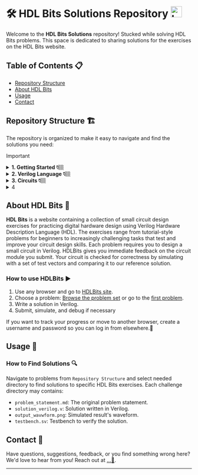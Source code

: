 # 🛠️ HDL Bits Solutions Repository   <img src="https://hdlbits.01xz.net/images/logo270.png" alt="Logo" width="30" height="30">

Welcome to the **HDL Bits Solutions** repository! Stucked while solving HDL Bits problems. This space is dedicated to sharing solutions for the exercises on the HDL Bits website.

## Table of Contents 📋


- [Repository Structure](#repository-structure)
- [About HDL Bits](#about-hdl-bits)
- [Usage](#usage)
- [Contact](#contact)


## Repository Structure 🏗️
The repository is organized to make it easy to navigate and find the solutions you need:

> [!IMPORTANT]
> <details>
>   <summary>  <strong>1. Getting Started 👇🏼</strong> </summary>
>   
>   - 1.1. [Step One](https://github.com/Nidhinchandran47/HDLbits-Solutions/tree/main/Getting%20Started/Step%20One)
>   - 1.2. [Zero](https://github.com/Nidhinchandran47/HDLbits-Solutions/tree/main/Getting%20Started/Zero)
>     
> </details>
> <details>
>   <summary> <strong>2. Verilog Language 👇🏼</strong> </summary>
> 
>   - <details>
>     <summary> 2.1. <a href="https://github.com/Nidhinchandran47/HDLbits-Solutions/tree/main/Verilog%20Language/Basics"> <b>Basic </b> </a> 🔻 </summary>
>     
>     - 2.1.1. [Simple wire](https://github.com/Nidhinchandran47/HDLbits-Solutions/tree/main/Verilog%20Language/Basics/Simple%20wire)
>     - 2.1.2. [Four wires](https://github.com/Nidhinchandran47/HDLbits-Solutions/tree/main/Verilog%20Language/Basics/Four%20wires)
>     - 2.1.3. [Inverter](https://github.com/Nidhinchandran47/HDLbits-Solutions/tree/main/Verilog%20Language/Basics/Inverter)
>     - 2.1.4. [And Gate](https://github.com/Nidhinchandran47/HDLbits-Solutions/tree/main/Verilog%20Language/Basics/And%20Gate)
>     - 2.1.5. [Nor Gate](https://github.com/Nidhinchandran47/HDLbits-Solutions/tree/main/Verilog%20Language/Basics/Nor%20gate)
>     - 2.1.6. [Xnor Gate](https://github.com/Nidhinchandran47/HDLbits-Solutions/tree/main/Verilog%20Language/Basics/Xnor%20gate)
>     - 2.1.7. [Declaring Wire](https://github.com/Nidhinchandran47/HDLbits-Solutions/tree/main/Verilog%20Language/Basics/Declaring%20wire)
>     - 2.1.8. [7458 Chip](https://github.com/Nidhinchandran47/HDLbits-Solutions/tree/main/Verilog%20Language/Basics/7458%20chip)
>         
>     </details>
>   - <details>
>     <summary> 2.2. <a href="https://github.com/Nidhinchandran47/HDLbits-Solutions/tree/main/Verilog%20Language/Vectors"> <b>Vectors </b> </a> 🔻 </summary>
> 
>     - 2.2.1. [Vector](https://github.com/Nidhinchandran47/HDLbits-Solutions/tree/main/Verilog%20Language/Vectors/Vector)
>     - 2.2.2. [Vector1](https://github.com/Nidhinchandran47/HDLbits-Solutions/tree/main/Verilog%20Language/Vectors/Vector%201)
>     - 2.2.3. [Vector 2](https://github.com/Nidhinchandran47/HDLbits-Solutions/tree/main/Verilog%20Language/Vectors/Vector%202)
>     - 2.2.4. [Vector gates](https://github.com/Nidhinchandran47/HDLbits-Solutions/tree/main/Verilog%20Language/Vectors/Vector%20gates)
>     - 2.2.5. [Gate 4](https://github.com/Nidhinchandran47/HDLbits-Solutions/tree/main/Verilog%20Language/Vectors/Gates%204)
>     - 2.2.6. [Vector 3](https://github.com/Nidhinchandran47/HDLbits-Solutions/tree/main/Verilog%20Language/Vectors/Vector%203)
>     - 2.2.7. [Vector Reverse](https://github.com/Nidhinchandran47/HDLbits-Solutions/tree/main/Verilog%20Language/Vectors/Vector%20Reverse)
>     - 2.2.8. [Vector 4](https://github.com/Nidhinchandran47/HDLbits-Solutions/tree/main/Verilog%20Language/Vectors/vector%204)
>     - 2.2.9. [Vector 5](https://github.com/Nidhinchandran47/HDLbits-Solutions/tree/main/Verilog%20Language/Vectors/Vector%205)
>       
>     </details>  
>   - <details>
>     <summary> 2.3. <a href="https://github.com/Nidhinchandran47/HDLbits-Solutions/tree/main/Verilog%20Language/Modules%20Hierarchy"> <b>Modules Hierarchy </b> </a> 🔻 </summary>
> 
>     - 2.3.1. [Module ](https://github.com/Nidhinchandran47/HDLbits-Solutions/tree/main/Verilog%20Language/Modules%20Hierarchy/Module)
>     - 2.3.2. [Module-Position ](https://github.com/Nidhinchandran47/HDLbits-Solutions/tree/main/Verilog%20Language/Modules%20Hierarchy/Module-position)
>     - 2.3.3. [Module-Name ](https://github.com/Nidhinchandran47/HDLbits-Solutions/tree/main/Verilog%20Language/Modules%20Hierarchy/Module-name)
>     - 2.3.4. [Module-Shift](https://github.com/Nidhinchandran47/HDLbits-Solutions/tree/main/Verilog%20Language/Modules%20Hierarchy/Module-shift)
>     - 2.3.5. [Module-Shift8](https://github.com/Nidhinchandran47/HDLbits-Solutions/tree/main/Verilog%20Language/Modules%20Hierarchy/Module-shift8)
>     - 2.3.6. [Adder 1 ](https://github.com/Nidhinchandran47/HDLbits-Solutions/tree/main/Verilog%20Language/Modules%20Hierarchy/Adder%201)
>     - 2.3.7. [Adder 2 ](https://github.com/Nidhinchandran47/HDLbits-Solutions/tree/main/Verilog%20Language/Modules%20Hierarchy/Adder%202)
>     - 2.3.8. [Carry Select Adder](https://github.com/Nidhinchandran47/HDLbits-Solutions/tree/main/Verilog%20Language/Modules%20Hierarchy/Carry%20Select%20adder)
>     - 2.3.9. [Adder cum Subtractor](https://github.com/Nidhinchandran47/HDLbits-Solutions/tree/main/Verilog%20Language/Modules%20Hierarchy/adder-sub)
> 
>     </details>
>   - <details>
>     <summary> 2.4. <a href="https://github.com/Nidhinchandran47/HDLbits-Solutions/tree/main/Verilog%20Language/Modules%20Hierarchy"> <b>Procedures </b> </a> 🔻 </summary>
> 
>     - 2.4.1. [Always Block - Combinational ](https://github.com/Nidhinchandran47/HDLbits-Solutions/tree/main/Verilog%20Language/Procedures/Always%20Block-Combinational)
>     - 2.4.2. [Always Block - Clocked ](https://github.com/Nidhinchandran47/HDLbits-Solutions/tree/main/Verilog%20Language/Procedures/Always%20Block-Clocked)
>     - 2.4.3. [If Statement ](https://github.com/Nidhinchandran47/HDLbits-Solutions/tree/main/Verilog%20Language/Procedures/If%20statement)
>     - 2.4.4. [If latch ](https://github.com/Nidhinchandran47/HDLbits-Solutions/tree/main/Verilog%20Language/Procedures/if%20latch)
>     - 2.4.5. [Case Statement](https://github.com/Nidhinchandran47/HDLbits-Solutions/tree/main/Verilog%20Language/Procedures/case%20statement)
>     - 2.4.6. [Priority Encoder](https://github.com/Nidhinchandran47/HDLbits-Solutions/tree/main/Verilog%20Language/Procedures/Priority%20encoder)
>     - 2.4.7. [Encoder with casez ](https://github.com/Nidhinchandran47/HDLbits-Solutions/tree/main/Verilog%20Language/Procedures/Encoder%20with%20casez)
>     - 2.4.8. [Avoiding Latch](https://github.com/Nidhinchandran47/HDLbits-Solutions/tree/main/Verilog%20Language/Procedures/Avoiding%20latch)
>     
>     </details>
>   - <details>
>     <summary> 2.5. <a href="https://github.com/Nidhinchandran47/HDLbits-Solutions/tree/main/Verilog%20Language/More%20Verilog%20Features"> <b>More Verilog Feature </b> </a> 🔻 </summary>
> 
>     - 2.5.1. [Conditional Ternry Operators ](https://github.com/Nidhinchandran47/HDLbits-Solutions/tree/main/Verilog%20Language/More%20Verilog%20Features/Conditional%20Ternary%20Operaters)
>     - 2.5.2. [Reduction Operators ](https://github.com/Nidhinchandran47/HDLbits-Solutions/tree/main/Verilog%20Language/More%20Verilog%20Features/Reduction%20operators)
>     - 2.5.3. [Reduction- Even wider gates ](https://github.com/Nidhinchandran47/HDLbits-Solutions/tree/main/Verilog%20Language/More%20Verilog%20Features/Reduction-%20even%20wider%20gates)
>     - 2.5.4. [For loop vector reversal ](https://github.com/Nidhinchandran47/HDLbits-Solutions/tree/main/Verilog%20Language/More%20Verilog%20Features/For%20loop%20vector%20reversal)
>     - 2.5.5. [For loop population count](https://github.com/Nidhinchandran47/HDLbits-Solutions/tree/main/Verilog%20Language/More%20Verilog%20Features/For%20loop%20population%20count)
>     - 2.5.6. [Generate- for loop adder](https://github.com/Nidhinchandran47/HDLbits-Solutions/tree/main/Verilog%20Language/More%20Verilog%20Features/Generate%20for%20loop%20adder)
>     - 2.5.7. [Generate- for loop BCD Adder ](https://github.com/Nidhinchandran47/HDLbits-Solutions/tree/main/Verilog%20Language/More%20Verilog%20Features/Generate%20for%20loop%20BCD%20adder)
>     
>     </details>
>   
> </details>
>
> <details>
>   <summary> <strong>3. Circuits 👇🏼</strong> </summary>
>   
>    - <details>
>        <summary> 3.1. <a href="https://github.com/Nidhinchandran47/HDLbits-Solutions/tree/main/Circuits/Combinational%20Logic"> <b>Combinational Logic </b> </a> 🔻 </summary>
>     
>        - <details>
>            <summary>3.1.1 <a href="https://github.com/Nidhinchandran47/HDLbits-Solutions/tree/main/Circuits/Combinational%20Logic/Basic%20Gates"> <b>Basic Gates </b> </a> 🔻 </summary>
>          
>          - 3.1.1.1. [Wire](https://github.com/Nidhinchandran47/HDLbits-Solutions/tree/main/Circuits/Combinational%20Logic/Basic%20Gates/Wire)
>          - 3.1.1.2. [Ground](https://github.com/Nidhinchandran47/HDLbits-Solutions/tree/main/Circuits/Combinational%20Logic/Basic%20Gates/Ground)
>          - 3.1.1.3. [NOR Gate](https://github.com/Nidhinchandran47/HDLbits-Solutions/tree/main/Circuits/Combinational%20Logic/Basic%20Gates/Nor%20Gate)
>          - 3.1.1.4. [Another Gate](https://github.com/Nidhinchandran47/HDLbits-Solutions/tree/main/Circuits/Combinational%20Logic/Basic%20Gates/Another%20Gate)
>          - 3.1.1.5. [Two Gates](https://github.com/Nidhinchandran47/HDLbits-Solutions/tree/main/Circuits/Combinational%20Logic/Basic%20Gates/Two%20Gates)
>          - 3.1.1.6. [More Logic Gate](https://github.com/Nidhinchandran47/HDLbits-Solutions/tree/main/Circuits/Combinational%20Logic/Basic%20Gates/More%20logic%20gates)
>          - 3.1.1.7. [7420 Chip](https://github.com/Nidhinchandran47/HDLbits-Solutions/tree/main/Circuits/Combinational%20Logic/Basic%20Gates/7420)
>          - 3.1.1.8. [Truth Table](https://github.com/Nidhinchandran47/HDLbits-Solutions/tree/main/Circuits/Combinational%20Logic/Basic%20Gates/Truth%20Table)
>          - 3.1.1.9. [Two Bit Equality](https://github.com/Nidhinchandran47/HDLbits-Solutions/tree/main/Circuits/Combinational%20Logic/Basic%20Gates/Two-Bit%20Equality)
>          - 3.1.1.10. [Sample Circuit A](https://github.com/Nidhinchandran47/HDLbits-Solutions/tree/main/Circuits/Combinational%20Logic/Basic%20Gates/Sample%20Circuit%20A)
>          - 3.1.1.11. [Sample Circuit B](https://github.com/Nidhinchandran47/HDLbits-Solutions/tree/main/Circuits/Combinational%20Logic/Basic%20Gates/Sample%20circuit%20B)
>          - 3.1.1.12. [Combine A and B](https://github.com/Nidhinchandran47/HDLbits-Solutions/tree/main/Circuits/Combinational%20Logic/Basic%20Gates/Combine%20A%20and%20B)
>          - 3.1.1.13. [Ring or Vibrate?](https://github.com/Nidhinchandran47/HDLbits-Solutions/tree/main/Circuits/Combinational%20Logic/Basic%20Gates/Ring%20or%20Vibrate)
>          - 3.1.1.14. [Thermostat](https://github.com/Nidhinchandran47/HDLbits-Solutions/tree/main/Circuits/Combinational%20Logic/Basic%20Gates/Thermostat)
>          - 3.1.1.15. [Population Counter](https://github.com/Nidhinchandran47/HDLbits-Solutions/tree/main/Circuits/Combinational%20Logic/Basic%20Gates/Population%20Count)
>          - 3.1.1.16. [Gate and Vector](https://github.com/Nidhinchandran47/HDLbits-Solutions/tree/main/Circuits/Combinational%20Logic/Basic%20Gates/Gate%20and%20Vector)
>          - 3.1.1.17. [Even Longer Vector](https://github.com/Nidhinchandran47/HDLbits-Solutions/tree/main/Circuits/Combinational%20Logic/Basic%20Gates/Even%20longer%20Vector)
>              
>          </details>
>        - <details>
>            <summary>3.1.2 <a href="https://github.com/Nidhinchandran47/HDLbits-Solutions/tree/main/Circuits/Combinational%20Logic/Multiplexers"> <b>Multiplexer </b> </a> 🔻</summary>
>          
>          - 3.1.2.1. [2 to 1 Multiplexer](https://github.com/Nidhinchandran47/HDLbits-Solutions/tree/main/Circuits/Combinational%20Logic/Multiplexers/2%20to%201%20MUX)
>          - 3.1.2.2. [2 to 1 Bus Multiplexer](https://github.com/Nidhinchandran47/HDLbits-Solutions/tree/main/Circuits/Combinational%20Logic/Multiplexers/2%20to%201%20Bus%20MUX)
>          - 3.1.2.3. [9 to 1 Multiplexer](https://github.com/Nidhinchandran47/HDLbits-Solutions/tree/main/Circuits/Combinational%20Logic/Multiplexers/9%20to%201%20MUX)
>          - 3.1.2.4. [256 to 1 MUX](https://github.com/Nidhinchandran47/HDLbits-Solutions/tree/main/Circuits/Combinational%20Logic/Multiplexers/256%20to%201%20MUX)
>          - 3.1.2.5. [256 to 1 4-bit MUX ](https://github.com/Nidhinchandran47/HDLbits-Solutions/tree/main/Circuits/Combinational%20Logic/Multiplexers/256%20to%201%204-bit%20MUX)
>          
>           
>          </details>
>        - <details>
>            <summary>3.1.3 <a href="https://github.com/Nidhinchandran47/HDLbits-Solutions/tree/main/Circuits/Combinational%20Logic/Arithemetic%20Circuits"> <b>Arithematic Circuits </b> </a> 🔻</summary>
>          
>          - 3.1.3.1. [Half Adder](<Circuits/Combinational Logic/Arithemetic Circuits/01. Half Adder>)
>          - 3.1.3.2. [Full Adder](<Circuits/Combinational Logic/Arithemetic Circuits/02. Full Adder>)
>          - 3.1.3.3. [3-bit Binary Adder](<Circuits/Combinational Logic/Arithemetic Circuits/03. 3-bit Binary Adder>)
>          - 3.1.3.4. [Adder](<Circuits/Combinational Logic/Arithemetic Circuits/04. Adder>)
>          - 3.1.3.5. [Signed Addition Overflow](<Circuits/Combinational Logic/Arithemetic Circuits/05. Signed addition Overflow>)
>          - 3.1.3.6. [100-bit Binary Adder](<Circuits/Combinational Logic/Arithemetic Circuits/06. Adder 100>)
>          - 3.1.3.7. [4-bit BCD Adder](<Circuits/Combinational Logic/Arithemetic Circuits/07. 4-bit BCD Adder>)
>   
>          </details>
>        - <details>
>            <summary>3.1.4 <a href="https://github.com/Nidhinchandran47/HDLbits-Solutions/tree/main/Circuits/Combinational%20Logic/K-maps%20to%20Circuit"> <b>K-Maps to Circuit </b> </a> 🔻</summary>
>          
>          - 3.1.4.1. [3 Variable](<Circuits/Combinational Logic/K-maps to Circuit/01. 3 Variable>)
>          - 3.1.4.2. [4 Variable 1](<Circuits/Combinational Logic/K-maps to Circuit/02. 4 Variable 1>)
>          - 3.1.4.3. [4 Variable 2](<Circuits/Combinational Logic/K-maps to Circuit/03. 4 Variavle 2>)
>          - 3.1.4.4. [4 Variavle 3](<Circuits/Combinational Logic/K-maps to Circuit/04. 4 Variavle 3>)
>          - 3.1.4.5. [Minimum SOP and POS](<Circuits/Combinational Logic/K-maps to Circuit/05. Minimum SOP and POS>)
>          - 3.1.4.6. [K-Map 1](<Circuits/Combinational Logic/K-maps to Circuit/06. K-Map 1>)
>          - 3.1.4.7. [K-Map 2](<Circuits/Combinational Logic/K-maps to Circuit/07. K-Map 2>)
>          - 3.1.4.8. [K-Map implemented with MUX](<Circuits/Combinational Logic/K-maps to Circuit/08. K-map with MUX>)
>          
>          </details>
> 
>    
>    - <details>
>        <summary> 3.2. <a href="https://github.com/Nidhinchandran47/HDLbits-Solutions/tree/main/Circuits/Sequential%20Logic"> <b>Sequential Logic </b> </a> 🔻 </summary>
>     
>        - <details>
>            <summary>3.2.1 <a href="https://github.com/Nidhinchandran47/HDLbits-Solutions/tree/main/Circuits/Sequential%20Logic/Latches%20and%20Flip-Flops"> <b>Latches and Flip-Flops </b> </a> 🔻 </summary>
>          
>          - 3.2.1.1. [D flip-flop](<Circuits/Sequential Logic/Latches and Flip-Flops/01. D Flip-Flop>)
>          - 3.2.1.2. [D flip-flops](<Circuits/Sequential Logic/Latches and Flip-Flops/02. D Flip-Flops>)
>          - 3.2.1.3. [DFF with Reset](<Circuits/Sequential Logic/Latches and Flip-Flops/03. D Flip-Flops with reset>)
>          - 3.2.1.4. [DFF with Reset Value](<Circuits/Sequential Logic/Latches and Flip-Flops/04. D Flip-Flop with reset value>)
>          - 3.2.1.5. [DFF with Asynchronous Reset](<Circuits/Sequential Logic/Latches and Flip-Flops/05. DFF with asynchronous reset>)
>          - 3.2.1.6. [DFF with Enable](<Circuits/Sequential Logic/Latches and Flip-Flops/06. DFF with byte enable>)
>          - 3.2.1.7. [D Latch](<Circuits/Sequential Logic/Latches and Flip-Flops/07. D Latch>)
>          - 3.2.1.8. [DFF 1](<Circuits/Sequential Logic/Latches and Flip-Flops/08. DFF 1>)
>          - 3.2.1.9. [DFF 2](<Circuits/Sequential Logic/Latches and Flip-Flops/09. DFF 2>)
>          - 3.2.1.10. [DFF + Gate](<Circuits/Sequential Logic/Latches and Flip-Flops/10. DFF + Gate>) 
>          - 3.2.1.11. [MUX + DFF 1](<Circuits/Sequential Logic/Latches and Flip-Flops/11. DFF and MUX>)
>          - 3.2.1.12. [MUX + DFF 2](<Circuits/Sequential Logic/Latches and Flip-Flops/12. DFF and MUX 2>)
>          - 3.2.1.13. [DFF and Gates](<Circuits/Sequential Logic/Latches and Flip-Flops/13. DFFs and Gates>)
>          - 3.2.1.14. [Circuit from Truth Table](<Circuits/Sequential Logic/Latches and Flip-Flops/14. Circuit from Truth table>)
>          - 3.2.1.15. [Detect an Edge](<Circuits/Sequential Logic/Latches and Flip-Flops/15. Positive edge>)
>          - 3.2.1.16. [Detect Both Edge](<Circuits/Sequential Logic/Latches and Flip-Flops/16. Detect both Edges>)
>          - 3.2.1.17. [Edge Capture Register](<Circuits/Sequential Logic/Latches and Flip-Flops/17. Edge Capture Register>)
>          - 3.2.1.18. [Dual-edge Triggered Flip-flop](<Circuits/Sequential Logic/Latches and Flip-Flops/18. Dual Edge Triggered FF>)
>          
>          </details>
>        - <details>
>            <summary>3.2.2 <a href="https://github.com/Nidhinchandran47/HDLbits-Solutions/tree/main/Circuits/Sequential%20Logic/Counters"> <b>Counters </b> </a> 🔻</summary>
>          
>          - 3.2.2.1. [Four-bit Counter](<Circuits/Sequential Logic/Counters/01. 4-Bit binart Counter>)
>          - 3.2.2.2. [Decade Counter](<Circuits/Sequential Logic/Counters/02. Decade Counter>)
>          - 3.2.2.3. [Decade Counter Again](<Circuits/Sequential Logic/Counters/03. Decade Counter Again>)
>          - 3.2.2.4. [Slow Decade Counter](<Circuits/Sequential Logic/Counters/05. Slow Decade Counter>)
>          - 3.2.2.5. [Counter 1-12](<Circuits/Sequential Logic/Counters/04. Counter 1-12>)
>          - 3.2.2.6. [counter 1000](<Circuits/Sequential Logic/Counters/06. Counter 1000>)
>          - 3.2.2.7. [4 digit Decimal Counter](<Circuits/Sequential Logic/Counters/07. 4-Digit Decimal Counter>)
>          - 3.2.2.8. [12-hour Clock](<Circuits/Sequential Logic/Counters/08. 12-Hour Clock>)
>          
>           
>          </details>
>        - <details>
>            <summary>3.2.3 <a href="https://github.com/Nidhinchandran47/HDLbits-Solutions/tree/main/Circuits/Sequential%20Logic/Shift%20Register"> <b>Shift Registers </b> </a> 🔻</summary>
>          
>          - 3.2.3.1 [4-bit Shift Register](<Circuits/Sequential Logic/Shift Register/01. 4-bit Shifter>)
>          - 3.2.3.2 [Left-Right Rotator](<Circuits/Sequential Logic/Shift Register/02. Left-Right Rotator>)
>          - 3.2.3.3 [Left-Right Arithematic Shift by 1 or 8](<Circuits/Sequential Logic/Shift Register/03. Left-Right Arithemetic shifter>)
>          - 3.2.3.4 [5-bit LFSR](<Circuits/Sequential Logic/Shift Register/04. 5-bit LFSR>)
>          - 3.2.3.5 [3-bit LFSR](<Circuits/Sequential Logic/Shift Register/05. 3-bit LFSR>)
>          - 3.2.3.6 [32-bit LFSR](<Circuits/Sequential Logic/Shift Register/06. 32-bit LFSR>)
>          - 3.2.3.7 [Shift Register 1](<Circuits/Sequential Logic/Shift Register/07. Shift Register>)
>          - 3.2.3.8 [Shift register 2](<Circuits/Sequential Logic/Shift Register/08. Shift Register>)
>          - 3.2.3.9 [3 input LUT](<Circuits/Sequential Logic/Shift Register/09. 3-input LUT>)
>          
>   
>          </details>
>        - <details>
>            <summary>3.2.4 <a href="https://github.com/Nidhinchandran47/HDLbits-Solutions/tree/main/Circuits/Sequential%20Logic/More%20Circuits"> <b>More Circuits </b> </a> 🔻</summary>
>          
>          - 3.2.4.1. [Rule 90](<Circuits/Sequential Logic/More Circuits/1. Rule 90>)
>          - 3.2.4.2. [Rule 110](<Circuits/Sequential Logic/More Circuits/2. Rule 110>)
>          - 3.2.4.3. [Conways Game of Life 16X6]()
>          
>          </details>
>        - <details>
>            <summary>3.2.5 <a href="https://github.com/Nidhinchandran47/HDLbits-Solutions/tree/main/Circuits/Sequential%20Logic/FSM"> <b>Finite State Machines </b> </a> 🔻</summary>
>          
>          - 3.2.5.1. [Simple FSM 1 (async reset)](<Circuits/Sequential Logic/FSM/01. Simple FSM 1 (async reset)>)
>          - 3.2.5.2. [Simple FSM 1 (sync reset)](<Circuits/Sequential Logic/FSM/02. Simple FSM 1 (sync reset)>)
>          - 3.2.5.3. [Simple FSM 2 (async reset)](<Circuits/Sequential Logic/FSM/03. Simple FSM 2 (async reset)>)
>          - 3.2.5.4. [Simple FSM 2 (sync reset)](<Circuits/Sequential Logic/FSM/04. Simple FSM 2 (sync reset)>)
>          - 3.2.5.5. [Simple State Transition 3](<Circuits/Sequential Logic/FSM/05. Simple State Transition 3>)
>          - 3.2.5.6. [One Hot FSM](<Circuits/Sequential Logic/FSM/06. One Hot FSM>)
>          - 3.2.5.7. [Simple FSM 3 (async reset)](<Circuits/Sequential Logic/FSM/07. Simple FSM 3 (async reset)>)
>          - 3.2.5.8. [Simple FSM 3 (sync reset)](<Circuits/Sequential Logic/FSM/08. Simple FSM 3 (sync reset)>)
>          - 3.2.5.9. [Design a Moore FSM](<Circuits/Sequential Logic/FSM/09. Design a Moore FSM>)
>          - 3.2.5.10. [Lemming 1](<Circuits/Sequential Logic/FSM/10. Lemming 1>)
>          - 3.2.5.11. [Lemming 2](<Circuits/Sequential Logic/FSM/11. Lemming 2>)
>          - 3.2.5.12. [Lemming 3](<Circuits/Sequential Logic/FSM/12. Lemming 3>)
>          - 3.2.5.13. [Lemming 4](<Circuits/Sequential Logic/FSM/13. Lemmong 4>)
>          - 3.2.5.14. [One Hot FSM](<Circuits/Sequential Logic/FSM/14. One Hot FSM>)
>          - 3.2.5.15. [PS2 Packet Parser](<Circuits/Sequential Logic/FSM/15. PS2 Packet Parser>)
>          - 3.2.5.16. [PS2 Packet Parser and Datapath](<Circuits/Sequential Logic/FSM/16. PS2 Packet Parser and Datapath>)
>          - 3.2.5.17
>          - 3.2.5.18
>          - 3.2.5.19
>          - 3.2.5.20
>          - 3.2.5.21
>          - 3.2.5.22
>          - 3.2.5.23
>          - 3.2.5.24
>          
>          
>          </details>
>   
>    
>    - <details>
>        <summary> 3.3. <a href=""> <b>Building Larger Circuit </b> </a> 🔻 </summary>
>      
>        - 3.3.1. []()
>        
>    </details> 
>       
> 
> 
>   </details>
> </details>
> 
> <details>
>   <summary>4</summary>
> 
>   - <details>
>     <summary>4.1</summary>
>     
>     - 4.1.1
>   
> - <details>
>     <summary>4.2</summary>
>     
>     - 4.2.1
>   
>   </details>
>   
> </details>


## About HDL Bits 🧠
**HDL Bits** is a website containing a collection of small circuit design exercises for practicing digital hardware design using Verilog Hardware Description Language (HDL). The exercises range from tutorial-style problems for beginners to increasingly challenging tasks that test and improve your circuit design skills. Each problem requires you to design a small circuit in Verilog. HDLBits gives you immediate feedback on the circuit module you submit. Your circuit is checked for correctness by simulating with a set of test vectors and comparing it to our reference solution.

### How to use HDLBits ▶️
1. Use any browser and go to [HDLBits site](https://hdlbits.01xz.net/wiki/Main_Page).
2. Choose a problem: [Browse the problem set](https://hdlbits.01xz.net/wiki/Problem_sets) or go to the [first problem](https://hdlbits.01xz.net/wiki/Step_one).
3. Write a solution in Verilog.
4. Submit, simulate, and debug if necessary

If you want to track your progress or move to another browser, create a username and password so you can log in from elsewhere.🔄


## Usage 📘
### How to Find Solutions 🔍
Navigate to problems from `Repository Structure` and select needed directory to find solutions to specific HDL Bits exercises. Each challenge directory may contains:
- `problem_statement.md`: The original problem statement.
- `solution_verilog.v`: Solution written in Verilog.
- `output_wavwform.png`: Simulated result's waveform.
- `testbench.sv`: Testbench to verify the solution.

## Contact 📧
Have questions, suggestions, feedback, or you find something wrong here? We'd love to hear from you! Reach out at [...💬](mailto:nidhinchandran470@gmail.com).

---
